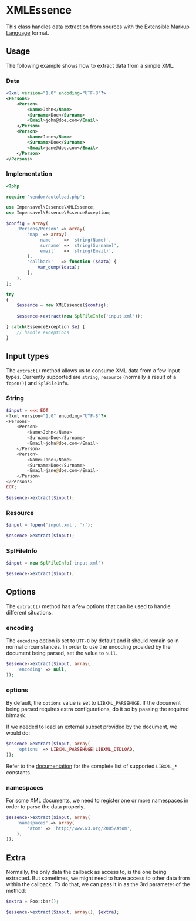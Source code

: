 # XMLEssence
This class handles data extraction from sources with the [Extensible Markup Language](http://en.wikipedia.org/wiki/XML) format.

## Usage
The following example shows how to extract data from a simple XML.

### Data
```xml
<?xml version="1.0" encoding="UTF-8"?>
<Persons>
    <Person>
        <Name>John</Name>
        <Surname>Doe</Surname>
        <Email>john@doe.com</Email>
    </Person>
    <Person>
        <Name>Jane</Name>
        <Surname>Doe</Surname>
        <Email>jane@doe.com</Email>
    </Person>
</Persons>
```

### Implementation
```php
<?php

require 'vendor/autoload.php';

use Impensavel\Essence\XMLEssence;
use Impensavel\Essence\EssenceException;

$config = array(
    'Persons/Person' => array(
        'map' => array(
            'name'    => 'string(Name)',
            'surname' => 'string(Surname)',
            'email'   => 'string(Email)',
        ),
        'callback'   => function ($data) {
            var_dump($data);
        },
    ),
];

try
{
    $essence = new XMLEssence($config);
    
    $essence->extract(new SplFileInfo('input.xml'));

} catch(EssenceException $e) {
    // handle exceptions
}
```

## Input types
The `extract()` method allows us to consume XML data from a few input types.
Currently supported are `string`, `resource` (normally a result of a `fopen()`) and `SplFileInfo`.

### String
```php
$input = <<< EOT
<?xml version="1.0" encoding="UTF-8"?>
<Persons>
    <Person>
        <Name>John</Name>
        <Surname>Doe</Surname>
        <Email>john@doe.com</Email>
    </Person>
    <Person>
        <Name>Jane</Name>
        <Surname>Doe</Surname>
        <Email>jane@doe.com</Email>
    </Person>
</Persons>
EOT;

$essence->extract($input);
```

### Resource
```php
$input = fopen('input.xml', 'r');

$essence->extract($input);
```

### SplFileInfo
```php
$input = new SplFileInfo('input.xml')

$essence->extract($input);
```

## Options
The `extract()` method has a few options that can be used to handle different situations.

### encoding
The `encoding` option is set to `UTF-8` by default and it should remain so in normal circumstances. 
In order to use the encoding provided by the document being parsed, set the value to `null`.

```php
$essence->extract($input, array(
    'encoding' => null,
));
```

### options
By default, the `options` value is set to `LIBXML_PARSEHUGE`. If the document being parsed requires extra configurations, do it so by passing the required bitmask.

If we needed to load an external subset provided by the document, we would do:
```php
$essence->extract($input, array(
    'options' => LIBXML_PARSEHUGE|LIBXML_DTDLOAD,
));
```

Refer to the [documentation](http://php.net/manual/en/libxml.constants.php) for the complete list of supported `LIBXML_*` constants.

### namespaces
For some XML documents, we need to register one or more namespaces in order to parse the data properly.

```php
$essence->extract($input, array(
    'namespaces' => array(
        'atom' => 'http://www.w3.org/2005/Atom',
    ),
));
```

## Extra
Normally, the only data the callback as access to, is the one being extracted. But sometimes, we might need to have access to other data from within the callback. 
To do that, we can pass it in as the 3rd parameter of the method:

```php
$extra = Foo::bar();

$essence->extract($input, array(), $extra);
```
